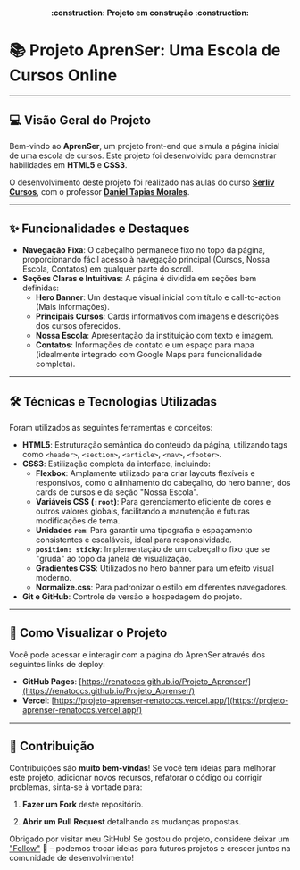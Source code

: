 <h4 align="center"> 
    :construction:  Projeto em construção  :construction:
</h4>

# 📚 Projeto AprenSer: Uma Escola de Cursos Online 

---

## 💻 Visão Geral do Projeto

Bem-vindo ao **AprenSer**, um projeto front-end que simula a página inicial de uma escola de cursos. Este projeto foi desenvolvido para demonstrar habilidades em **HTML5** e **CSS3**.

O desenvolvimento deste projeto foi realizado nas aulas do curso **[Serliv Cursos](https://www.udemy.com/course/curso-web-design-fundamentos-aprenda-html-css-e-javascript/?couponCode=ACCAGE0923)**, com o professor **[Daniel Tapias Morales](https://www.linkedin.com/in/daniel-tapias-morales-87145621/)**.

---

## ✨ Funcionalidades e Destaques

* **Navegação Fixa**: O cabeçalho permanece fixo no topo da página, proporcionando fácil acesso à navegação principal (Cursos, Nossa Escola, Contatos) em qualquer parte do scroll.
* **Seções Claras e Intuitivas**: A página é dividida em seções bem definidas:
    * **Hero Banner**: Um destaque visual inicial com título e call-to-action (Mais informações).
    * **Principais Cursos**: Cards informativos com imagens e descrições dos cursos oferecidos.
    * **Nossa Escola**: Apresentação da instituição com texto e imagem.
    * **Contatos**: Informações de contato e um espaço para mapa (idealmente integrado com Google Maps para funcionalidade completa).

---

## 🛠️ Técnicas e Tecnologias Utilizadas

Foram utilizados as seguintes ferramentas e conceitos:

* **HTML5**: Estruturação semântica do conteúdo da página, utilizando tags como `<header>`, `<section>`, `<article>`, `<nav>`, `<footer>`.
* **CSS3**: Estilização completa da interface, incluindo:
    * **Flexbox**: Amplamente utilizado para criar layouts flexíveis e responsivos, como o alinhamento do cabeçalho, do hero banner, dos cards de cursos e da seção "Nossa Escola".
    * **Variáveis CSS (`:root`)**: Para gerenciamento eficiente de cores e outros valores globais, facilitando a manutenção e futuras modificações de tema.
    * **Unidades `rem`**: Para garantir uma tipografia e espaçamento consistentes e escaláveis, ideal para responsividade.
    * **`position: sticky`**: Implementação de um cabeçalho fixo que se "gruda" ao topo da janela de visualização.
    * **Gradientes CSS**: Utilizados no hero banner para um efeito visual moderno.
    * **Normalize.css**: Para padronizar o estilo em diferentes navegadores.
* **Git e GitHub**: Controle de versão e hospedagem do projeto.

---

## 🚀 Como Visualizar o Projeto

Você pode acessar e interagir com a página do AprenSer através dos seguintes links de deploy:

* **GitHub Pages**: [https://renatoccs.github.io/Projeto_Aprenser/](https://renatoccs.github.io/Projeto_Aprenser/)
* **Vercel**: [https://projeto-aprenser-renatoccs.vercel.app/](https://projeto-aprenser-renatoccs.vercel.app/)

---

## 🤝 Contribuição

Contribuições são **muito bem-vindas**! Se você tem ideias para melhorar este projeto, adicionar novos recursos, refatorar o código ou corrigir problemas, sinta-se à vontade para:

1.  **Fazer um Fork** deste repositório.
<!--2.  **Criar uma nova branch** para sua feature (`git checkout -b feature/nome-da-feature`).
3.  **Realizar suas alterações** e fazer commits claros.-->
2.  **Abrir um Pull Request** detalhando as mudanças propostas.

Obrigado por visitar meu GitHub! Se gostou do projeto, considere deixar um ["Follow"](https://github.com/RenatoCCS) 👋 – podemos trocar ideias para futuros projetos e crescer juntos na comunidade de desenvolvimento!


